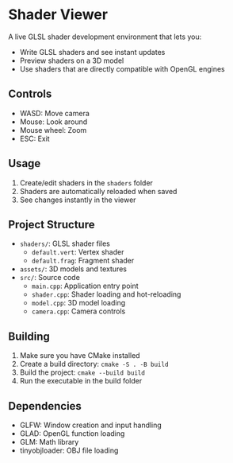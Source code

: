 # Shader Viewer

A live GLSL shader development environment that lets you:
- Write GLSL shaders and see instant updates
- Preview shaders on a 3D model
- Use shaders that are directly compatible with OpenGL engines

## Controls

- WASD: Move camera
- Mouse: Look around
- Mouse wheel: Zoom
- ESC: Exit

## Usage

1. Create/edit shaders in the `shaders` folder
2. Shaders are automatically reloaded when saved
3. See changes instantly in the viewer

## Project Structure

- `shaders/`: GLSL shader files
  - `default.vert`: Vertex shader
  - `default.frag`: Fragment shader
- `assets/`: 3D models and textures
- `src/`: Source code
  - `main.cpp`: Application entry point
  - `shader.cpp`: Shader loading and hot-reloading
  - `model.cpp`: 3D model loading
  - `camera.cpp`: Camera controls

## Building

1. Make sure you have CMake installed
2. Create a build directory: `cmake -S . -B build`
3. Build the project: `cmake --build build`
4. Run the executable in the build folder

## Dependencies

- GLFW: Window creation and input handling
- GLAD: OpenGL function loading
- GLM: Math library
- tinyobjloader: OBJ file loading
